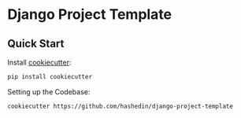 Django Project Template
==============================================

## Quick Start

Install [cookiecutter](https://github.com/audreyr/cookiecutter):
```bash
pip install cookiecutter
```

Setting up the Codebase:
```bash
cookiecutter https://github.com/hashedin/django-project-template
```